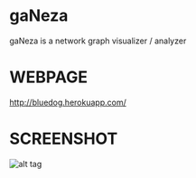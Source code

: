 gaNeza
======

gaNeza is a network graph visualizer / analyzer

WEBPAGE
======
http://bluedog.herokuapp.com/

SCREENSHOT
======
![alt tag](http://bluedog.herokuapp.com/acd.png)